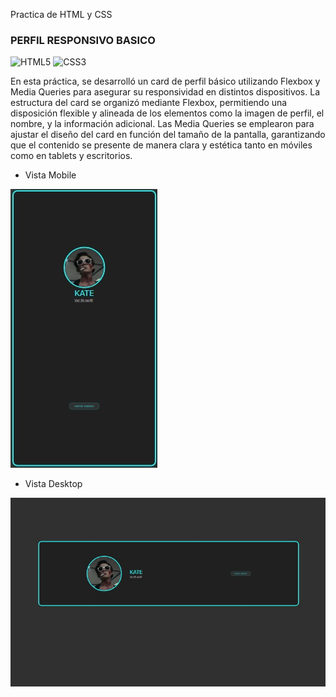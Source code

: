 Practica de HTML y CSS
### PERFIL RESPONSIVO BASICO

![HTML5](https://img.shields.io/badge/html5-%23E34F26.svg?style=flat&logo=html5&logoColor=white) ![CSS3](https://img.shields.io/badge/css3-%231572B6.svg?style=flat&logo=css3&logoColor=white)

En esta práctica, se desarrolló un card de perfil básico utilizando Flexbox y Media Queries para asegurar su responsividad en distintos dispositivos. La estructura del card se organizó mediante Flexbox, permitiendo una disposición flexible y alineada de los elementos como la imagen de perfil, el nombre, y la información adicional. Las Media Queries se emplearon para ajustar el diseño del card en función del tamaño de la pantalla, garantizando que el contenido se presente de manera clara y estética tanto en móviles como en tablets y escritorios.

- Vista Mobile

![screenshot](https://github.com/rimardev/practica-perfil-basico/blob/main/assets/img/screenshot-mobile.jpg)

- Vista Desktop

![screenshot](https://github.com/rimardev/practica-perfil-basico/blob/main/assets/img/screenshot-desktop.jpg)
